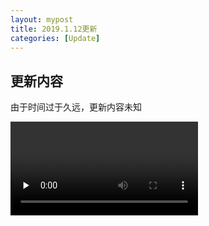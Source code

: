 ```yaml
---
layout: mypost
title: 2019.1.12更新
categories: [Update]
---
```


## 更新内容   

由于时间过于久远，更新内容未知

<video id="video" controls="" preload="none">
      <source id="mp4" src="https://1057237562.github.io/projectoe/posts/2019/02/12/preview.mp4" type="video/mp4">
</video>
